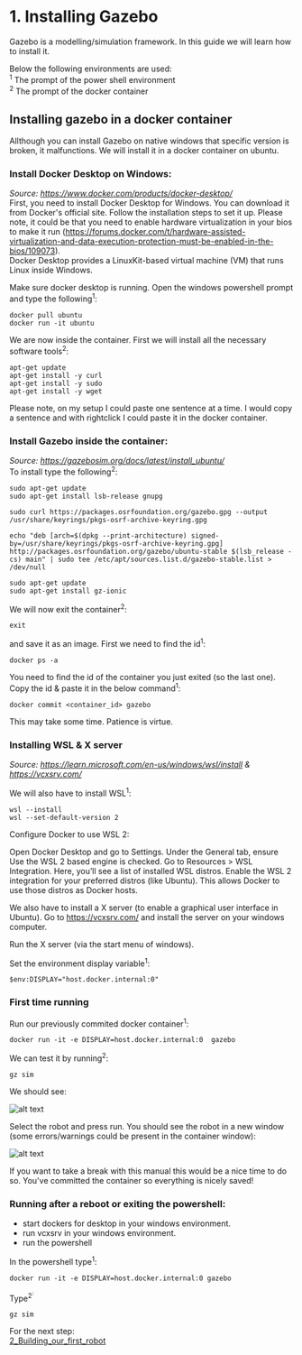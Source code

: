 # 1. Installing Gazebo
Gazebo is a modelling/simulation framework. In this guide we will learn how to install it. 

Below the following environments are used:<br>
<sup>1</sup> The prompt of the power shell environment<br>
<sup>2</sup> The prompt of the docker container<br>

## Installing gazebo in a docker container
Allthough you can install Gazebo on native windows that specific version is broken, it malfunctions. We will install it in a docker container on ubuntu. 

### Install Docker Desktop on Windows:
*Source: https://www.docker.com/products/docker-desktop/<br>*
First, you need to install Docker Desktop for Windows. You can download it from Docker's official site.
Follow the installation steps to set it up. Please note, it could be that you need to enable hardware virtualization in your bios to make it run (https://forums.docker.com/t/hardware-assisted-virtualization-and-data-execution-protection-must-be-enabled-in-the-bios/109073).   
Docker Desktop provides a LinuxKit-based virtual machine (VM) that runs Linux inside Windows. 

Make sure docker desktop is running. 
Open the windows powershell prompt and type the following<sup>1</sup>:

~~~
docker pull ubuntu
docker run -it ubuntu
~~~
We are now inside the container. First we will install all the necessary software tools<sup>2</sup>:
~~~
apt-get update
apt-get install -y curl
apt-get install -y sudo
apt-get install -y wget
~~~
Please note, on my setup I could paste one sentence at a time. I would copy a sentence and with rightclick I could paste it in the docker container.

### Install Gazebo inside the container:
*Source: https://gazebosim.org/docs/latest/install_ubuntu/<br>*
To install type the following<sup>2</sup>:
~~~
sudo apt-get update
sudo apt-get install lsb-release gnupg

sudo curl https://packages.osrfoundation.org/gazebo.gpg --output /usr/share/keyrings/pkgs-osrf-archive-keyring.gpg

echo "deb [arch=$(dpkg --print-architecture) signed-by=/usr/share/keyrings/pkgs-osrf-archive-keyring.gpg] http://packages.osrfoundation.org/gazebo/ubuntu-stable $(lsb_release -cs) main" | sudo tee /etc/apt/sources.list.d/gazebo-stable.list > /dev/null

sudo apt-get update
sudo apt-get install gz-ionic
~~~~
We will now exit the container<sup>2</sup>:
~~~
exit
~~~
and save it as an image. First we need to  find the id<sup>1</sup>:
~~~
docker ps -a
~~~
You need to find the id of the container you just exited (so the last one).<br>
Copy the id & paste it in the below command<sup>1</sup>:
~~~
docker commit <container_id> gazebo
~~~
This may take some time. Patience is virtue.

### Installing WSL & X server
*Source: https://learn.microsoft.com/en-us/windows/wsl/install & https://vcxsrv.com/*

We will also have to install WSL<sup>1</sup>:
~~~
wsl --install
wsl --set-default-version 2
~~~
Configure Docker to use WSL 2:

Open Docker Desktop and go to Settings.
Under the General tab, ensure Use the WSL 2 based engine is checked.
Go to Resources > WSL Integration. Here, you’ll see a list of installed WSL distros.
Enable the WSL 2 integration for your preferred distros (like Ubuntu). This allows Docker to use those distros as Docker hosts.

We also have to install a X server (to enable a graphical user interface in Ubuntu). Go to https://vcxsrv.com/ and install the server on your windows computer. 

Run the X server (via the start menu of windows).

Set the environment display variable<sup>1</sup>:
~~~
$env:DISPLAY="host.docker.internal:0"
~~~

### First time running

Run our previously commited docker container<sup>1</sup>:
~~~
docker run -it -e DISPLAY=host.docker.internal:0  gazebo
~~~

We can test it by running<sup>2</sup>:
~~~
gz sim
~~~
We should see:

![alt text](images/image-4.png)

Select the robot and press run. You should see the robot in a new window (some errors/warnings could be present in the container window):

![alt text](images/image-5.png)

If you want to take a break with this manual this would be a nice time to do so. You've committed the container so everything is nicely saved! 

### Running after a reboot or exiting the powershell:

- start dockers for desktop in your windows environment.
- run vcxsrv in your windows environment.
- run the powershell

In the powershell type<sup>1</sup>:
~~~ 
docker run -it -e DISPLAY=host.docker.internal:0 gazebo
~~~


Type<sup>2<sup>:
~~~
gz sim
~~~


For the next step:  
[2_Building_our_first_robot](./2_Building_our_first_robot.md)